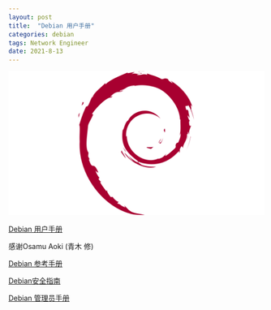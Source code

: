 ```yaml
---
layout: post
title:  "Debian 用户手册"
categories: debian
tags: Network Engineer
date: 2021-8-13
---
```


[![Debian](/images/debian-logo.png)](https://www.debian.org/)

[Debian 用户手册](https://www.debian.org/doc/user-manuals.zh-cn.html)

感谢Osamu Aoki (青木 修)

[Debian 参考手册](https://www.debian.org/doc/manuals/debian-reference/index.zh-cn.html)

[Debian安全指南](https://www.debian.org/doc/manuals/securing-debian-manual/index.zh-cn.html)

[Debian 管理员手册](https://www.debian.org/doc/manuals/debian-handbook/index.zh-cn.html)

